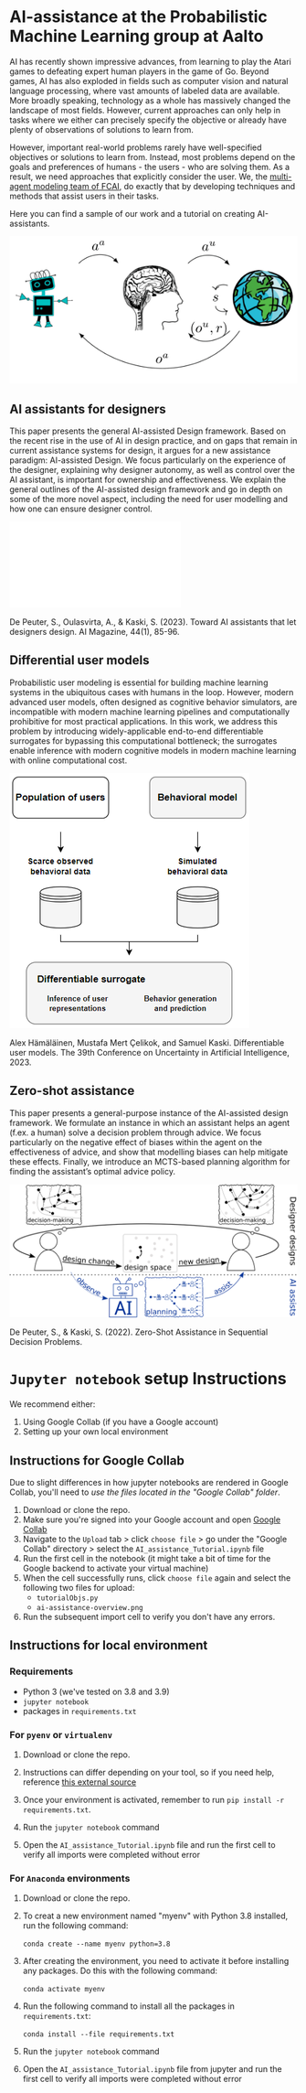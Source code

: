 # AI-assistance at the Probabilistic Machine Learning group at Aalto

AI has recently shown impressive advances, from learning to play the Atari
games to defeating expert human players in the game of Go. Beyond games, AI has
also exploded in fields such as computer vision and natural language
processing, where vast amounts of labeled data are available. More broadly
speaking, technology as a whole has massively changed the landscape of most
fields. However, current approaches can only help in tasks where we either can
precisely specify the objective or already have plenty of observations of
solutions to learn from.

However, important real-world problems rarely have well-specified objectives or
solutions to learn from. Instead, most problems depend on the goals and
preferences of humans - the users - who are solving them. As a result, we need
approaches that explicitly consider the user. We, the [multi-agent modeling
team of FCAI](https://fcai.fi/fcai-teams#6), do exactly that by developing
techniques and methods that assist users in their tasks.

Here you can find a sample of our work and a tutorial on creating
AI-assistants.

![AI-assistance diagram](figures/ai-assistance.png)

## AI assistants for designers

This paper presents the general AI-assisted Design framework. Based on the
recent rise in the use of AI in design practice, and on gaps that remain in
current assistance systems for design, it argues for a new assistance paradigm:
AI-assisted Design. We focus particularly on the experience of the designer,
explaining why designer autonomy, as well as control over the AI assistant, is
important for ownership and effectiveness. We explain the general outlines of
the AI-assisted design framework and go in depth on some of the more novel
aspect, including the need for user modelling and how one can ensure designer
control.

![Diagram for learning differentiable surrogates](figures/AI_assisted_design_diagram_technical.pdf)

De Peuter, S., Oulasvirta, A., & Kaski, S. (2023). Toward AI assistants that let designers design. AI Magazine, 44(1), 85-96.

## Differential user models

Probabilistic user modeling is essential for building machine learning systems
in the ubiquitous cases with humans in the loop. However, modern advanced user
models, often designed as cognitive behavior simulators, are incompatible with
modern machine learning pipelines and computationally prohibitive for most
practical applications. In this work, we address this problem by introducing
widely-applicable end-to-end differentiable surrogates for bypassing this
computational bottleneck; the surrogates enable inference with modern cognitive
models in modern machine learning with online computational cost.

![Diagram for learning differentiable surrogates](figures/differential-user-models.png)

Alex Hämäläinen, Mustafa Mert Çelikok, and Samuel Kaski. Differentiable user models. The 39th Conference on Uncertainty in Artificial Intelligence, 2023.

## Zero-shot assistance

This paper presents a general-purpose instance of the AI-assisted design
framework. We formulate an instance in which an assistant helps an agent (f.ex.
a human) solve a decision problem through advice. We focus particularly on the
negative effect of biases within the agent on the effectiveness of advice, and
show that modelling biases can help mitigate these effects. Finally, we
introduce an MCTS-based planning algorithm for finding the assistant’s optimal
advice policy.

![Diagram for learning differentiable surrogates](figures/AI_assisted_design_slide_diagram.png)

De Peuter, S., & Kaski, S. (2022). Zero-Shot Assistance in Sequential Decision Problems.

# `Jupyter notebook` setup Instructions

We recommend either:
1. Using Google Collab (if you have a Google account)
2. Setting up your own local environment


## Instructions for Google Collab
Due to slight differences in how jupyter notebooks are rendered in Google Collab, you'll need to *use the files located in the "Google Collab" folder*.

1. Download or clone the repo.
2. Make sure you're signed into your Google account and open [Google Collab](https://colab.research.google.com/)
3. Navigate to the `Upload` tab > click `choose file` > go under the "Google Collab" directory > select the `AI_assistance_Tutorial.ipynb` file
4. Run the first cell in the notebook (it might take a bit of time for the Google backend to activate your virtual machine)
5. When the cell successfully runs, click `choose file` again and select the following two files for upload:
    - `tutorialObjs.py`
    - `ai-assistance-overview.png`
6. Run the subsequent import cell to verify you don't have any errors.

## Instructions for local environment
### Requirements
- Python 3 (we've tested on 3.8 and 3.9)
- `jupyter notebook`
- packages in `requirements.txt` 

### For `pyenv` or `virtualenv`
1. Download or clone the repo.
2. Instructions can differ depending on your tool, so if you need help, reference [this external source](https://realpython.com/intro-to-pyenv/#virtual-environments-and-pyenv)

3. Once your environment is activated, remember to run `pip install -r requirements.txt`.

4. Run the `jupyter notebook` command

5. Open the `AI_assistance_Tutorial.ipynb` file and run the first cell to verify all imports were completed without error
  
### For `Anaconda` environments
1. Download or clone the repo.
2. To creat a new environment named "myenv" with Python 3.8 installed, run the following command:

    `conda create --name myenv python=3.8`

3. After creating the environment, you need to activate it before installing any packages. Do this with the following command:

    `conda activate myenv`

4. Run the following command to install all the packages in `requirements.txt`:

    `conda install --file requirements.txt`

5. Run the `jupyter notebook` command

6. Open the `AI_assistance_Tutorial.ipynb` file from jupyter and run the first cell to verify all imports were completed without error

